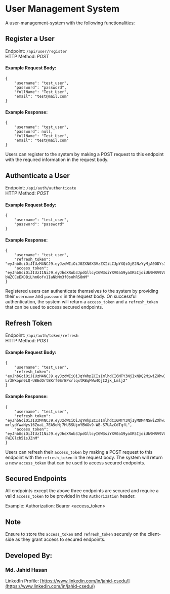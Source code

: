 # User Management System

A user-management-system with the following functionalities:

## Register a User

Endpoint: `/api/user/register`  
HTTP Method: _POST_
#### Example Request Body:
```aidl,
{
    "username": "test_user",
    "password": "password",
    "fullName": "Test User",
    "email": "test@mail.com"
}
```

#### Example Response:
```aidl,
{
    "username": "test_user",
    "password": null,
    "fullName": "Test User",
    "email": "test@mail.com"
}
```

Users can register to the system by making a POST request to this endpoint with the required information in the request body.

## Authenticate a User

Endpoint: `/api/auth/authenticate`  
HTTP Method: _POST_  
#### Example Request Body: 
```aidl,
{
    "username": "test_user",
    "password": "password"
}
```

#### Example Response:
```aidl,
{
    "username": "test_user",
    "refresh_token": "eyJhbGciOiJIUzM4NCJ9.eyJzdWIiOiJ0ZXN0X3VzZXIiLCJpYXQiOjE2NzYyMjA0ODYsImV4cCI6MTY3NjMwNjg4Nn0.dgBHtw5muRlqSgFBNVNY_40URezZ5K7H7ctB6BPbIpgsv_6YE8banGvGUawtPNfK",
    "access_token": "eyJhbGciOiJIUzI1NiJ9.eyJhdXRob3JpdGllcyI6W3siYXV0aG9yaXR5IjoiUk9MRV9VU0VSIn1dLCJzdWIiOiJ0ZXN0X3VzZXIiLCJpYXQiOjE2NzYyMjA0ODYsImV4cCI6MTY3NjIyMDc4Nn0.RkXuqS-bWZCCeEXDBiLhm6ofv1IaNbMm3f0sohRS8mM"
}
```

Registered users can authenticate themselves to the system by providing their `username` and `password` in the request body. On successful authentication, the system will return a `access_token` and a `refresh_token` that can be used to access secured endpoints.

## Refresh Token

Endpoint: `/api/auth/token/refresh`  
HTTP Method: _POST_
#### Example Request Body:
```aidl,
{
    "username": "test_user",
    "refresh_token": "eyJhbGciOiJIUzM4NCJ9.eyJzdWIiOiJqYWhpZCIsImlhdCI6MTY3NjIxNDQ2MiwiZXhwIjoxNjc2MzAwODYyfQ.ho_C5iSygz-Lr3Wkopn0LQ-UBEdOrtBKrf0SrBPxrlqxtRBqFWw4QjI2jk_Lmlj2"
}
```

#### Example Response:
```aidl,
{
    "username": "test_user",
    "refresh_token": "eyJhbGciOiJIUzM4NCJ9.eyJzdWIiOiJqYWhpZCIsImlhdCI6MTY3NjIyMDM4NSwiZXhwIjoxNjc2MzA2Nzg1fQ.Fd80aBeHE-mrlydYwaNys16ZoaL_7EA5oHj7HU5SUjmYBWGv9-WB-S7UAzCdTqfL",
    "access_token": "eyJhbGciOiJIUzI1NiJ9.eyJhdXRob3JpdGllcyI6W3siYXV0aG9yaXR5IjoiUk9MRV9VU0VSIn1dLCJzdWIiOiJqYWhpZCIsImlhdCI6MTY3NjIyMDM4NSwiZXhwIjoxNjc2MjIwNjg1fQ.fSYhOQC_UVgDRAnLm_h008HnAnmF-FWIGlch51sJZnM"
}
```

Users can refresh their `access_token` by making a POST request to this endpoint with the `refresh_token` in the request body. The system will return a new `access_token` that can be used to access secured endpoints.

## Secured Endpoints

All endpoints except the above three endpoints are secured and require a valid `access_token` to be provided in the `Authorization` header.

Example:
Authorization: Bearer <access_token>


## Note

Ensure to store the `access_token` and `refresh_token` securely on the client-side as they grant access to secured endpoints.

## Developed By:
### Md. Jahid Hasan
LinkedIn Profile:
[https://www.linkedin.com/in/jahid-csedu/](https://www.linkedin.com/in/jahid-csedu/)
